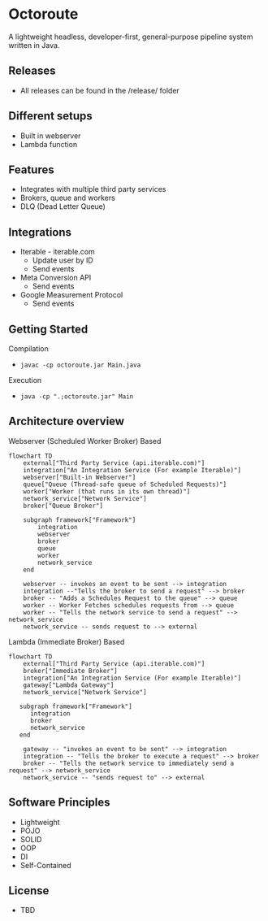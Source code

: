 # Octoroute

A lightweight headless, developer-first, general-purpose pipeline system written in Java.



## Releases

 - All releases can be found in the /release/ folder



## Different setups

 - Built in webserver
 - Lambda function



## Features

  - Integrates with multiple third party services
  - Brokers, queue and workers
  - DLQ (Dead Letter Queue)



## Integrations

 - Iterable - iterable.com
   - Update user by ID
   - Send events
 - Meta Conversion API
   - Send events
 - Google Measurement Protocol
   - Send events



## Getting Started

Compilation

 - `javac -cp octoroute.jar Main.java`

Execution

 - `java -cp ".;octoroute.jar" Main`


## Architecture overview

Webserver (Scheduled Worker Broker) Based

```mermaid
flowchart TD
    external["Third Party Service (api.iterable.com)"]
    integration["An Integration Service (For example Iterable)"]
    webserver["Built-in Webserver"]
    queue["Queue (Thread-safe queue of Scheduled Requests)"]
    worker["Worker (that runs in its own thread)"]
    network_service["Network Service"]
    broker["Queue Broker"]

    subgraph framework["Framework"]
        integration
        webserver
        broker
        queue
        worker
        network_service
    end

    webserver -- invokes an event to be sent --> integration
    integration --"Tells the broker to send a request" --> broker
    broker -- "Adds a Schedules Request to the queue" --> queue
    worker -- Worker Fetches schedules requests from --> queue
    worker -- "Tells the network service to send a request" --> network_service
    network_service -- sends request to --> external
```

Lambda (Immediate Broker) Based

```mermaid
flowchart TD
    external["Third Party Service (api.iterable.com)"]
    broker["Immediate Broker"]
    integration["An Integration Service (For example Iterable)"]
    gateway["Lambda Gateway"]
    network_service["Network Service"]

   subgraph framework["Framework"]
      integration
      broker
      network_service
   end

    gateway -- "invokes an event to be sent" --> integration
    integration -- "Tells the broker to execute a request" --> broker
    broker -- "Tells the network service to immediately send a request" --> network_service
    network_service -- "sends request to" --> external

```



## Software Principles

- Lightweight
- POJO
- SOLID
- OOP
- DI
- Self-Contained


## License

 - TBD
